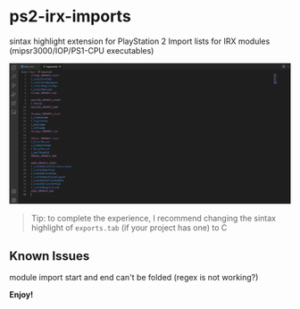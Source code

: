 # ps2-irx-imports

sintax highlight extension for PlayStation 2 Import lists for IRX modules (mipsr3000/IOP/PS1-CPU executables)

![prev](prev.png)

> Tip: to complete the experience, I recommend changing the sintax highlight of `exports.tab` (if your project has one) to C

## Known Issues

module import start and end can't be folded (regex is not working?)


**Enjoy!**

